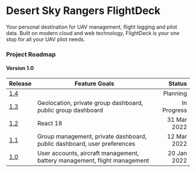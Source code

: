 # Desert Sky Rangers FlightDeck

Your personal destination for UAV management, flight logging and pilot data. Built on modern cloud and web technology, FlightDeck is your one stop for all your UAV pilot needs.

### Project Roadmap

#### Version 1.0

| Release                                                           | Feature Goals                                                             |      Status |
|-------------------------------------------------------------------|---------------------------------------------------------------------------|------------:|
| [1.4](https://github.com/desertskyrangers/flightdeck/milestone/5) |                                                                           |    Planning |
| [1.3](https://github.com/desertskyrangers/flightdeck/milestone/4) | Geolocation, private group dashboard, public group dashboard              | In Progress |
| [1.2](https://github.com/desertskyrangers/flightdeck/milestone/3) | React 18                                                                  | 31 Mar 2022 |
| [1.1](https://github.com/desertskyrangers/flightdeck/milestone/2) | Group management, private dashboard, public dashboard, user preferences   | 12 Mar 2022 |
| [1.0](https://github.com/desertskyrangers/flightdeck/milestone/1) | User accounts, aircraft management, battery management, flight management | 20 Jan 2022 |

